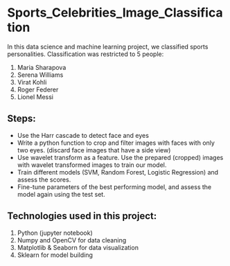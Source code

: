 # Sports_Celebrities_Image_Classification

In this data science and machine learning project, we classified sports personalities. Classification was restricted to 5 people: <br>
1) Maria Sharapova
2) Serena Williams
3) Virat Kohli
4) Roger Federer
5) Lionel Messi

## Steps:
* Use the Harr cascade to detect face and eyes
* Write a python function to crop and filter images with faces with only two eyes. (discard face images that have a side view)
* Use wavelet transform as a feature. Use the prepared (cropped) images with wavelet transformed images to train our model.
* Train different models (SVM, Random Forest, Logistic Regression) and assess the scores.
* Fine-tune parameters of the best performing model, and assess the model again using the test set.



## Technologies used in this project:
1. Python (jupyter notebook)
2. Numpy and OpenCV for data cleaning
3. Matplotlib & Seaborn for data visualization
4. Sklearn for model building
